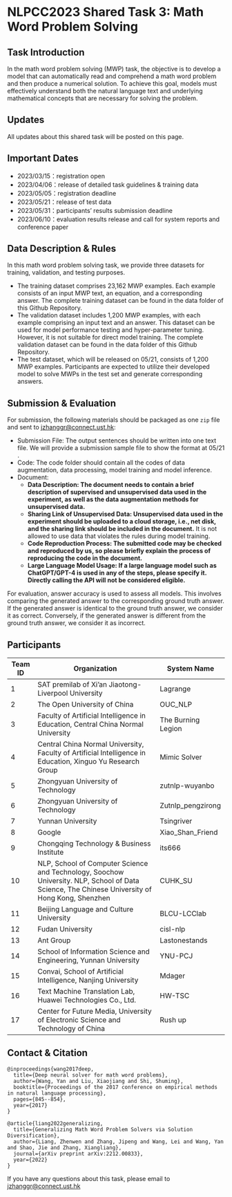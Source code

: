 # NLPCC2023 Shared Task 3: Math Word Problem Solving
## Task Introduction 

In the math word problem solving (MWP) task, the objective is to develop a model that can automatically read and comprehend a math word problem and then produce a numerical solution. To achieve this goal, models must effectively understand both the natural language text and underlying mathematical concepts that are necessary for solving the problem.

## Updates

All updates about this shared task will be posted on this page.

## Important Dates

- 2023/03/15：registration open
- 2023/04/06：release of detailed task guidelines & training data
- 2023/05/05：registration deadline
- 2023/05/21：release of test data
- 2023/05/31：participants’ results submission deadline
- 2023/06/10：evaluation results release and call for system reports and conference paper

## Data Description & Rules

In this math word problem solving task, we provide three datasets for training, validation, and testing purposes.

- The training dataset comprises 23,162 MWP examples. Each example consists of an input MWP text, an equation, and a corresponding answer. The complete training dataset can be found in the data folder of this Github Repository.
- The validation dataset includes 1,200 MWP examples, with each example comprising an input text and an answer. This dataset can be used for model performance testing and hyper-parameter tuning. However, it is not suitable for direct model training. The complete validation dataset can be found in the data folder of this Github Repository.
- The test dataset, which will be released on 05/21, consists of 1,200 MWP examples. Participants are expected to utilize their developed model to solve MWPs in the test set and generate corresponding answers.

## Submission & Evaluation

For submission, the following materials should be packaged as one `zip` file and sent to jzhanggr@connect.ust.hk:

- Submission File: The output sentences should be written into one text file. We will provide a submission sample file to show the format at 05/21 . 
- Code: The code folder should contain all the codes of data augmentation, data processing, model training and model inference. 
- Document: 
  - **Data Description: The document needs to contain a brief description of supervised and unsupervised data used in the experiment, as well as the data augmentation methods for unsupervised data.**
  - **Sharing Link of Unsupervised Data: Unsupervised data used in the experiment should be uploaded to a cloud storage, i.e., net disk, and the sharing link should be included in the document.** It is not allowed to use data that violates the rules during model training. 
  - **Code Reproduction Process: The submitted code may be checked and reproduced by us, so please briefly explain the process of reproducing the code in the document.** 
  - **Large Language Model Usage: If a large language model such as ChatGPT/GPT-4 is used in any of the steps, please specify it. Directly calling the API will not be considered eligible.**

For evaluation, answer accuracy is used to assess all models. This involves comparing the generated answer to the corresponding ground truth answer. If the generated answer is identical to the ground truth answer, we consider it as correct. Conversely, if the generated answer is different from the ground truth answer, we consider it as incorrect.

## Participants

| Team ID | Organization                                                 | System Name        |
| ------- | ------------------------------------------------------------ | ------------------ |
| 1       | SAT premilab of Xi’an Jiaotong-Liverpool University          | Lagrange           |
| 2       | The Open University of China                                 | OUC_NLP            |
| 3       | Faculty of Artificial Intelligence in Education, Central China Normal University | The Burning Legion |
| 4       | Central China Normal University, Faculty of Artificial Intelligence in Education, Xinguo Yu Research Group | Mimic Solver       |
| 5       | Zhongyuan University of Technology | zutnlp-wuyanbo       |
| 6       | Zhongyuan University of Technology | Zutnlp_pengzirong      |
| 7       | Yunnan University | Tsingriver      |
| 8       | Google | Xiao_Shan_Friend     |
| 9       | Chongqing Technology & Business Institute | its666     |
| 10       | NLP, School of Computer Science and Technology, Soochow University. NLP, School of Data Science, The Chinese University of Hong Kong, Shenzhen | CUHK_SU     |
| 11       | Beijing Language and Culture University | BLCU-LCClab     |
| 12       | Fudan University | cisl-nlp     |
| 13       | Ant Group | Lastonestands     |
| 14       | School of Information Science and Engineering, Yunnan University | YNU-PCJ     |
| 15       | Convai, School of Artificial Intelligence, Nanjing University | Mdager     |
| 16       | Text Machine Translation Lab, Huawei Technologies Co., Ltd. | HW-TSC     |
| 17       | Center for Future Media, University of Electronic Science and Technology of China | Rush up     |

## Contact & Citation

```
@inproceedings{wang2017deep,
  title={Deep neural solver for math word problems},
  author={Wang, Yan and Liu, Xiaojiang and Shi, Shuming},
  booktitle={Proceedings of the 2017 conference on empirical methods in natural language processing},
  pages={845--854},
  year={2017}
}

@article{liang2022generalizing,
  title={Generalizing Math Word Problem Solvers via Solution Diversification},
  author={Liang, Zhenwen and Zhang, Jipeng and Wang, Lei and Wang, Yan and Shao, Jie and Zhang, Xiangliang},
  journal={arXiv preprint arXiv:2212.00833},
  year={2022}
}
```

If you have any questions about this task, please email to jzhanggr@connect.ust.hk